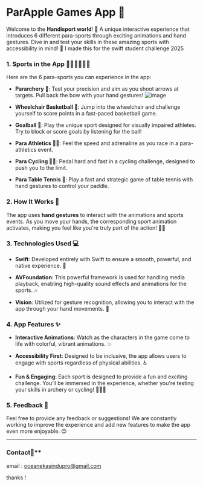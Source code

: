 
# ParApple Games App 🏅

Welcome to the **Handisport world**! 🚀 A unique interactive experience that introduces 6 different para-sports through exciting animations and hand gestures. Dive in and test your skills in these amazing sports with accessibility in mind! 💪
I made this for the swift student challenge 2025

### 1. **Sports in the App 🏀🚴‍♂️🏃‍♂️🎯**
Here are the 6 para-sports you can experience in the app:

- **Pararchery 🎯**: Test your precision and aim as you shoot arrows at targets. Pull back the bow with your hand gestures!
  ![image](data:image-pr1.jpeg)
- **Wheelchair Basketball 🏀**: Jump into the wheelchair and challenge yourself to score points in a fast-paced basketball game.
  
- **Goalball 🥅**: Play the unique sport designed for visually impaired athletes. Try to block or score goals by listening for the ball!
  
- **Para Athletics 🏃‍♂️**: Feel the speed and adrenaline as you race in a para-athletics event.
  
- **Para Cycling 🚴‍♀️**: Pedal hard and fast in a cycling challenge, designed to push you to the limit.
  
- **Para Table Tennis 🏓**: Play a fast and strategic game of table tennis with hand gestures to control your paddle.

### 2. **How It Works 👋**
The app uses **hand gestures** to interact with the animations and sports events. As you move your hands, the corresponding sport animation activates, making you feel like you're truly part of the action! 🤸‍♂️

### 3. **Technologies Used 💻**
- **Swift**: Developed entirely with Swift to ensure a smooth, powerful, and native experience. 📱
  
- **AVFoundation**: This powerful framework is used for handling media playback, enabling high-quality sound effects and animations for the sports. 🎶
  
- **Vision**: Utilized for gesture recognition, allowing you to interact with the app through your hand movements. 🤖

### 4. **App Features ✨**
- **Interactive Animations**: Watch as the characters in the game come to life with colorful, vibrant animations. 💥
  
- **Accessibility First**: Designed to be inclusive, the app allows users to engage with sports regardless of physical abilities. ♿️

- **Fun & Engaging**: Each sport is designed to provide a fun and exciting challenge. You’ll be immersed in the experience, whether you're testing your skills in archery or cycling! 🎯🚴‍♂️

### 5. **Feedback 💬**
Feel free to provide any feedback or suggestions! We are constantly working to improve the experience and add new features to make the app even more enjoyable. 😊

------

### **Contact**👋**
email : oceanekasindupro@gmail.com 

thanks !

